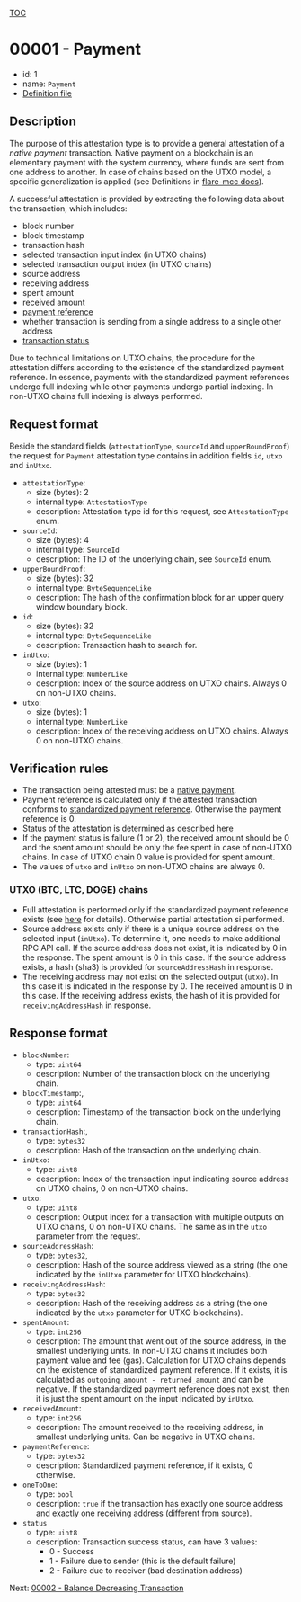 [TOC](../README.md)

# 00001 - Payment

- id: 1
- name: `Payment`  
- [Definition file](../../lib/verification/attestation-types/t-00001-payment.ts)
## Description

The purpose of this attestation type is to provide a general attestation of a _native payment_  transaction. Native payment on a blockchain is an elementary payment with the system currency, where funds are sent from one address to another. In case of chains based on the UTXO model, a specific generalization is applied (see Definitions in [flare-mcc docs](https://gitlab.com/flarenetwork/mcc/-/tree/master/docs)).

A successful attestation is provided by extracting the following data about the transaction, which includes:
- block number
- block timestamp
- transaction hash
- selected transaction input index (in UTXO chains)
- selected transaction output index (in UTXO chains)
- source address
- receiving address
- spent amount
- received amount
- [payment reference](https://github.com/flare-foundation/multi-chain-client/blob/main/docs/definitions/payment-reference.md)
- whether transaction is sending from a single address to a single other address
- [transaction status](https://github.com/flare-foundation/multi-chain-client/blob/main/docs/definitions/transaction-status.md)

Due to technical limitations on UTXO chains, the procedure for the attestation differs according to the existence of the standardized payment reference. In essence, payments with the standardized payment references undergo full indexing while other payments undergo partial indexing. In non-UTXO chains full indexing is always performed. 
## Request format

Beside the standard fields (`attestationType`, `sourceId` and `upperBoundProof`) the request for `Payment` attestation type contains in addition fields `id`, `utxo` and `inUtxo`.

- `attestationType`:
  - size (bytes): 2
  - internal type: `AttestationType`  
  - description: Attestation type id for this request, see `AttestationType` enum.
- `sourceId`:
  - size (bytes): 4
  - internal type: `SourceId`
  - description: The ID of the underlying chain, see `SourceId` enum.
- `upperBoundProof`:
  - size (bytes): 32
  - internal type: `ByteSequenceLike`
  - description: The hash of the confirmation block for an upper query window boundary block.
- `id`:
  - size (bytes): 32
  - internal type: `ByteSequenceLike`
  - description: Transaction hash to search for.
- `inUtxo`:
  - size (bytes): 1
  - internal type: `NumberLike`
  - description: Index of the source address on UTXO chains. Always 0 on non-UTXO chains.
- `utxo`:
  - size (bytes): 1
  - internal type: `NumberLike`
  - description: Index of the receiving address on UTXO chains. Always 0 on non-UTXO chains.

## Verification rules

- The transaction being attested must be a [native payment](https://github.com/flare-foundation/multi-chain-client/blob/main/docs/definitions/native-payment.md). 
- Payment reference is calculated only if the attested transaction conforms to [standardized payment reference](https://github.com/flare-foundation/multi-chain-client/blob/main/docs/definitions/payment-reference.md). Otherwise the payment reference is 0.
- Status of the attestation is determined as described [here](https://github.com/flare-foundation/multi-chain-client/blob/main/docs/definitions/transaction-status.md)
- If the payment status is failure (1 or 2), the received amount should be 0 and the spent amount should be only the fee spent in case of non-UTXO chains. In case of UTXO chain 0 value is provided for spent amount.
- The values of `utxo` and `inUtxo` on non-UTXO chains are always 0.
### UTXO (BTC, LTC, DOGE) chains

- Full attestation is performed only if the standardized payment reference exists (see [here](https://github.com/flare-foundation/multi-chain-client/blob/main/docs/definitions/account-based-vs-utxo-chains.md) for details). Otherwise partial attestation si performed. 
- Source address exists only if there is a unique source address on the selected input (`inUtxo`). To determine it, one needs to make additional RPC API call. If the source address does not exist, it is indicated by 0 in the response. The spent amount is 0 in this case. If the source address exists, a hash (sha3) is provided for `sourceAddressHash` in response.
- The receiving address may not exist on the selected output (`utxo`). In this case it is indicated in the response by 0. 
The received amount is 0 in this case. If the receiving address exists, the hash of it is provided for `receivingAddressHash` in response.

## Response format

- `blockNumber`:
  - type: `uint64`
  - description: Number of the transaction block on the underlying chain.
- `blockTimestamp`:,
  - type: `uint64`
  - description: Timestamp of the transaction block on the underlying chain.
- `transactionHash`:,
  - type: `bytes32`
  - description: Hash of the transaction on the underlying chain.
- `inUtxo`:
  - type: `uint8`
  - description: Index of the transaction input indicating source address on UTXO chains, 0 on non-UTXO chains.
- `utxo`:
  - type: `uint8`
  - description: Output index for a transaction with multiple outputs on UTXO chains, 0 on non-UTXO chains. The same as in the `utxo` parameter from the request.
- `sourceAddressHash`:
  - type: `bytes32`,
  - description: Hash of the source address viewed as a string (the one indicated by the `inUtxo` parameter for UTXO blockchains).
- `receivingAddressHash`:
  - type: `bytes32`
  - description: Hash of the receiving address as a string (the one indicated by the `utxo` parameter for UTXO blockchains).
- `spentAmount`:
  - type: `int256`
  - description: The amount that went out of the source address, in the smallest underlying units. In non-UTXO chains it includes both payment value and fee (gas). Calculation for UTXO chains depends on the existence of standardized payment reference. If it exists, it is calculated as `outgoing_amount - returned_amount` and can be negative. If the standardized payment reference does not exist, then it is just the spent amount on the input indicated by `inUtxo`.
- `receivedAmount`:
  - type: `int256`
  - description: The amount received to the receiving address, in smallest underlying units. Can be negative in UTXO chains.
- `paymentReference`: 
  - type: `bytes32`
  - description: Standardized payment reference, if it exists, 0 otherwise.
- `oneToOne`:
  - type: `bool`
  - description: `true` if the transaction has exactly one source address and 
exactly one receiving address (different from source).
- `status`
  - type: `uint8`
  - description: Transaction success status, can have 3 values:
    - 0 - Success
    - 1 - Failure due to sender (this is the default failure)
    - 2 - Failure due to receiver (bad destination address)

Next: [00002 - Balance Decreasing Transaction](./00002-balance-decreasing-transaction.md)
